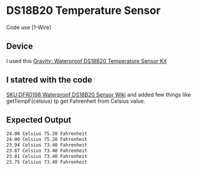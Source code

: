 # DS18B20 Temperature Sensor

Code use [1-Wire]

## Device

I used this [Gravity: Waterproof DS18B20 Temperature Sensor Kit](https://www.dfrobot.com/product-1354.html)

## I statred with the code

[SKU:DFR0198 Waterproof DS18B20 Sensor Wiki](https://wiki.dfrobot.com/Waterproof_DS18B20_Digital_Temperature_Sensor__SKU_DFR0198_) and added few things like 
getTempF(celsius) tp get Fahrenheit from Celsius value.

## Expected Output

``` bash
24.00 Celsius 75.20 Fahrenheit
24.00 Celsius 75.20 Fahrenheit
23.94 Celsius 73.40 Fahrenheit
23.87 Celsius 73.40 Fahrenheit
23.81 Celsius 73.40 Fahrenheit
23.75 Celsius 73.40 Fahrenheit
```

